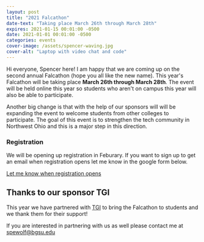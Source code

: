 ```yaml
---
layout: post
title: "2021 Falcathon"
date-text: "Taking place March 26th through March 28th"
expires: 2021-01-15 00:01:00 -0500
date: 2021-01-01 00:01:00 -0500
categories: events
cover-image: /assets/spencer-waving.jpg
cover-alt: "Laptop with video chat and code"
---
```


Hi everyone, Spencer here! I am happy that we are coming up on the second annual Falcathon (hope you all like the new name). This year's Falcathon will be taking place **March 26th through March 28th**. The event will be held online this year so students who aren't on campus this year will also be able to participate.

Another big change is that with the help of our sponsors will will be expanding the event to welcome students from other colleges to participate. The goal of this event is to strengthen the tech community in Northwest Ohio and this is a major step in this direction.

### Registration

We will be opening up registration in Feburary. If you want to sign up to get an email when registration opens let me know in the google form below.

[Let me know when registration opens](https://forms.gle/8JamdnHZGmyhURWW6)

## Thanks to our sponsor TGI

This year we have partnered with [TGI](https://www.tgiltd.com/) to bring the Falcathon to students and we thank them for their support! 

If you are interested in partnering with us as well please contact me at spewolf@bgsu.edu